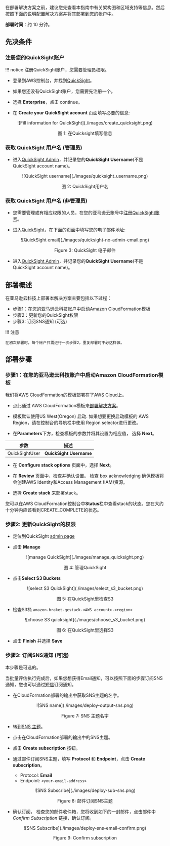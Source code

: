 在部署解决方案之前，建议您先查看本指南中有关架构图和区域支持等信息。然后按照下面的说明配置解决方案并将其部署到您的帐户中。

**部署时间**：约 10 分钟。

## 先决条件
### 注册您的QuickSight账户

!!! notice
    注册QuickSight账户，您需要管理员权限。

* 登录到AWS控制台，并找到[QuickSight](https://quicksight.aws.amazon.com/)。

* 如果您还没有QuickSight账户，您需要先注册一个。

* 选择 **Enterprise**，点击 continue。

* 在 **Create your QuickSight account** 页面填写必要的信息:

<center>
![Fill information for QuickSight](./images/create_quicksight.png)

图 1: 在Quicksight填写信息

</center>

### 获取 QuickSight 用户名 (管理员)

* 进入[QuickSight Admin](https://us-east-1.quicksight.aws.amazon.com/sn/admin)，并记录您的**QuickSight Username**(不是QuickSight account name)。

<center>
![QuickSight username](./images/quicksight_username.png)

图 2: QuickSight用户名

</center>

### 获取 QuickSight 用户名 (非管理员)

* 您需要管理或有相应权限的人员，在您的亚马逊云账号中[注册QuickSight账号](https://docs.aws.amazon.com/quicksight/latest/user/signing-up.html)。

* 进入[QuickSight](https://quicksight.aws.amazon.com/)，在下面的页面中填写您的电子邮件地址:

<center>
![QuickSight email](./images/quicksight-no-admin-email.png)


Figure 3: QuickSight 电子邮件

</center>

* 进入[QuickSight Admin](https://us-east-1.quicksight.aws.amazon.com/sn/admin)，并记录您的**QuickSight Username**(不是QuickSight account name)。

## 部署概述
在亚马逊云科技上部署本解决方案主要包括以下过程：

- 步骤1：在您的亚马逊云科技账户中启动Amazon CloudFormation模板
- 步骤2：更新您的QuickSight权限
- 步骤3: 订阅SNS通知 (可选)

!!! 注意

    在初次部署时，每个帐户只需进行一次步骤2，重复部署时不必这样做。

## 部署步骤

### 步骤1：在您的亚马逊云科技账户中启动Amazon CloudFormation模板

我们将AWS CloudFormation的模板部署在了AWS Cloud上。

* 点此通过 AWS CloudFormation模板来[部署解决方案][template-url]。
 
* 模板默认使用US West(Oregon) 启动. 如果想要更换启动模板的 AWS Region，请在控制台的导航栏中使用 Region selector进行更改。

* 在**Parameters**下方，检查模板的参数并将其设置为相应值， 选择 **Next**。

<center>

| 参数   | 描述 |
|:-------------------:|:----:|
| QuickSightUser | **QuickSight Username** |

</center>
    

* 在 **Configure stack options** 页面中，选择 **Next**。
   
* 在 **Review** 页面中，检查并确认设置。 检查 box acknowledging 确保模板将会创建AWS Identity和Access Management (IAM)资源。

* 选择 **Create stack** 来部署stack。

您可以在AWS CloudFormation控制台中**Status**栏中查看stack的状态。您在大约十分钟内应该看到CREATE_COMPLETE的状态。


### 步骤2: 更新QuickSight的权限

* 定位到QuickSight [admin page](https://us-east-1.quicksight.aws.amazon.com/sn/admin#aws)

* 点击 **Manage**

<center>
![manage QuickSight](./images/manage_quicksight.png)

图 4: 管理QuickSight

</center>

* 点击**Select S3 Buckets**

<center>
![select S3 QuickSight](./images/select_s3_bucket.png)

图 5: 在QuickSight里检查S3

</center>

* 检查S3桶 `amazon-braket-qcstack-<AWS account>-<region>`

<center>
![choose S3 quicksight](./images/choose_s3_bucket.png)

图 6: 在QuickSight里选择S3

</center>

* 点击 **Finish** 并选择 **Save**


### 步骤3: 订阅SNS通知 (可选)

本步骤是可选的。

当批量评估执行完成后，如果您想获得Email通知，可以按照下面的步骤订阅SNS通知，您也可以通过[短信](https://docs.aws.amazon.com/sns/latest/dg/sns-mobile-phone-number-as-subscriber.html)订阅通知。

* 在CloudFormation部署的输出中获取SNS主题的名字。

<center>
![SNS name](./images/deploy-output-sns.png)

Figure 7: SNS 主题名字

</center>


* 转到[SNS 主题](https://console.aws.amazon.com/sns/v3/home?region=us-east-1#/topics)。

* 点击在CloudFormation部署的输出中的SNS主题。

* 点击 **Create subscription** 按钮。

* 通过邮件订阅SNS主题，填写 **Protocol** 和 **Endpoint**，点击 **Create subscription**。

    - Protocol: **Email**
    - Endpoint: `<your-email-address>`

<center>
![SNS Subscribe](./images/deploy-sub-sns.png)

Figure 8: 邮件订阅SNS主题

</center>

* 确认订阅， 检查您的邮件收件箱，您将收到如下的一封邮件，点击邮件中 *Confirm Subscription* 链接，确认订阅。

<center>
![SNS Subscribe](./images/deploy-sns-email-confirm.png)

Figure 9: Confirm subscription

</center>


[template-url]: https://console.aws.amazon.com/cloudformation/home?region=us-west-2#/stacks/create/template?stackName=QRADDStack&templateURL=https://aws-gcr-solutions.s3.amazonaws.com/AWS-gcr-qc-life-science/v0.8.2/default/QCStack.template.json